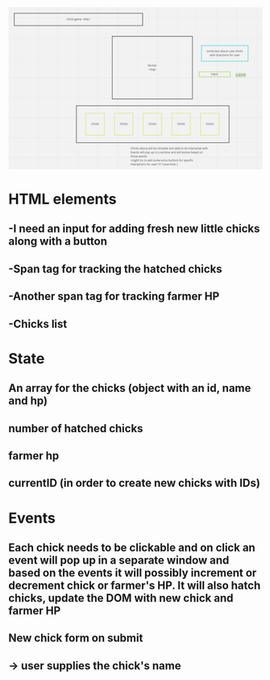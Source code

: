 ![](wireframe.png)

# HTML elements

## -I need an input for adding fresh new little chicks along with a button

## -Span tag for tracking the hatched chicks

## -Another span tag for tracking farmer HP

## -Chicks list

# State

## An array for the chicks (object with an id, name and hp)

## number of hatched chicks

## farmer hp

## currentID (in order to create new chicks with IDs)

# Events

## Each chick needs to be clickable and on click an event will pop up in a separate window and based on the events it will possibly increment or decrement chick or farmer's HP. It will also hatch chicks, update the DOM with new chick and farmer HP

## New chick form on submit

## -> user supplies the chick's name
